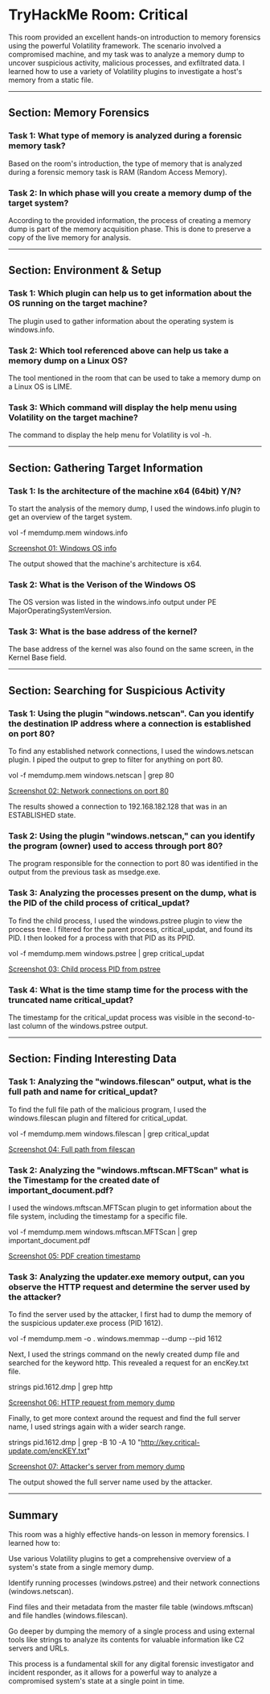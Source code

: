 # TryHackMe Room: Critical

This room provided an excellent hands-on introduction to memory forensics using the powerful Volatility framework. The scenario involved a compromised machine, and my task was to analyze a memory dump to uncover suspicious activity, malicious processes, and exfiltrated data. I learned how to use a variety of Volatility plugins to investigate a host's memory from a static file.

---

## Section: Memory Forensics

### Task 1: What type of memory is analyzed during a forensic memory task?

Based on the room's introduction, the type of memory that is analyzed during a forensic memory task is RAM (Random Access Memory).

### Task 2: In which phase will you create a memory dump of the target system?

According to the provided information, the process of creating a memory dump is part of the memory acquisition phase. This is done to preserve a copy of the live memory for analysis.

---

## Section: Environment & Setup

### Task 1: Which plugin can help us to get information about the OS running on the target machine?

The plugin used to gather information about the operating system is windows.info.

### Task 2: Which tool referenced above can help us take a memory dump on a Linux OS?

The tool mentioned in the room that can be used to take a memory dump on a Linux OS is LIME.

### Task 3: Which command will display the help menu using Volatility on the target machine?

The command to display the help menu for Volatility is vol -h.

---

## Section: Gathering Target Information

### Task 1: Is the architecture of the machine x64 (64bit) Y/N?

To start the analysis of the memory dump, I used the windows.info plugin to get an overview of the target system.

vol -f memdump.mem windows.info

[Screenshot 01: Windows OS info](./screenshots/01-windows-info.png)

The output showed that the machine's architecture is x64.

### Task 2: What is the Verison of the Windows OS

The OS version was listed in the windows.info output under PE MajorOperatingSystemVersion.

### Task 3: What is the base address of the kernel?

The base address of the kernel was also found on the same screen, in the Kernel Base field.

---

## Section: Searching for Suspicious Activity

### Task 1: Using the plugin "windows.netscan". Can you identify the destination IP address where a connection is established on port 80?

To find any established network connections, I used the windows.netscan plugin. I piped the output to grep to filter for anything on port 80.

vol -f memdump.mem windows.netscan | grep 80

[Screenshot 02: Network connections on port 80](./screenshots/02-netscan-port-80.png)

The results showed a connection to 192.168.182.128 that was in an ESTABLISHED state.

### Task 2: Using the plugin "windows.netscan," can you identify the program (owner) used to access through port 80?

The program responsible for the connection to port 80 was identified in the output from the previous task as msedge.exe.

### Task 3: Analyzing the processes present on the dump, what is the PID of the child process of critical_updat?

To find the child process, I used the windows.pstree plugin to view the process tree. I filtered for the parent process, critical_updat, and found its PID. I then looked for a process with that PID as its PPID.

vol -f memdump.mem windows.pstree | grep critical_updat

[Screenshot 03: Child process PID from pstree](./screenshots/03-pstree-child-process.png)

### Task 4: What is the time stamp time for the process with the truncated name critical_updat?

The timestamp for the critical_updat process was visible in the second-to-last column of the windows.pstree output.

---

## Section: Finding Interesting Data

### Task 1: Analyzing the "windows.filescan" output, what is the full path and name for critical_updat?

To find the full file path of the malicious program, I used the windows.filescan plugin and filtered for critical_updat.

vol -f memdump.mem windows.filescan | grep critical_updat

[Screenshot 04: Full path from filescan](./screenshots/04-filescan-path.png)


### Task 2: Analyzing the "windows.mftscan.MFTScan" what is the Timestamp for the created date of important_document.pdf?

I used the windows.mftscan.MFTScan plugin to get information about the file system, including the timestamp for a specific file.

vol -f memdump.mem windows.mftscan.MFTScan | grep important_document.pdf

[Screenshot 05: PDF creation timestamp](./screenshots/05-pdf-timestamp.png)

### Task 3: Analyzing the updater.exe memory output, can you observe the HTTP request and determine the server used by the attacker?

To find the server used by the attacker, I first had to dump the memory of the suspicious updater.exe process (PID 1612).

vol -f memdump.mem -o . windows.memmap --dump --pid 1612

Next, I used the strings command on the newly created dump file and searched for the keyword http. This revealed a request for an encKey.txt file.

strings pid.1612.dmp | grep http

[Screenshot 06: HTTP request from memory dump](./screenshots/06-http-request.png)

Finally, to get more context around the request and find the full server name, I used strings again with a wider search range.

strings pid.1612.dmp | grep -B 10 -A 10 "http://key.critical-update.com/encKEY.txt"

[Screenshot 07: Attacker's server from memory dump](./screenshots/07-attacker-server.png)

The output showed the full server name used by the attacker.

---

## Summary
This room was a highly effective hands-on lesson in memory forensics. I learned how to:

Use various Volatility plugins to get a comprehensive overview of a system's state from a single memory dump.

Identify running processes (windows.pstree) and their network connections (windows.netscan).

Find files and their metadata from the master file table (windows.mftscan) and file handles (windows.filescan).

Go deeper by dumping the memory of a single process and using external tools like strings to analyze its contents for valuable information like C2 servers and URLs.

This process is a fundamental skill for any digital forensic investigator and incident responder, as it allows for a powerful way to analyze a compromised system's state at a single point in time.